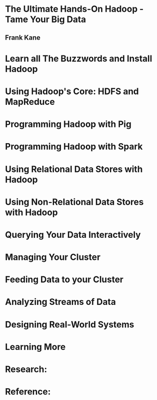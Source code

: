 # The Ultimate Hands-On Hadoop - Tame Your Big Data
## Frank Kane

# Learn all The Buzzwords and Install Hadoop

# Using Hadoop's Core: HDFS and MapReduce

# Programming Hadoop with Pig

# Programming Hadoop with Spark

# Using Relational Data Stores with Hadoop

# Using Non-Relational Data Stores with Hadoop

# Querying Your Data Interactively

# Managing Your Cluster

# Feeding Data to your Cluster

# Analyzing Streams of Data

# Designing Real-World Systems

# Learning More

# Research:

# Reference:

